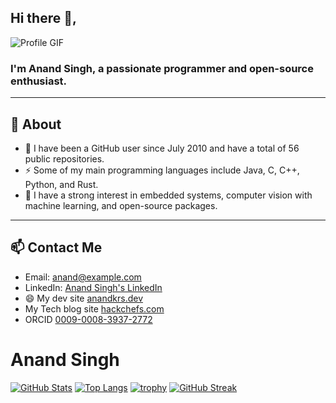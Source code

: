 ## Hi there 👋,
<!-- TODO: Add GIF or Image introduction of yourself -->
![Profile GIF](https://media.giphy.com/media/Y4ak9Ki2GZCbJxAnJD/giphy.gif)

### I'm Anand Singh, a passionate programmer and open-source enthusiast.

-------

## 🧐 About

- 🌱 I have been a GitHub user since July 2010 and have a total of 56 public repositories.
- ⚡ Some of my main programming languages include Java, C, C++, Python, and Rust.
- 🔭 I have a strong interest in embedded systems, computer vision with machine learning, and open-source packages.
-------
  
## 📫 Contact Me

- Email: [anand@example.com](mailto:hello@anandkrs.dev)
- LinkedIn: [Anand Singh's LinkedIn](https://www.linkedin.com/in/anandkrs/)
- 😄 My dev site [anandkrs.dev](https://anandkrs.dev)
- My Tech blog site [hackchefs.com](https://hackchefs.com)
- ORCID [0009-0008-3937-2772](https://orcid.org/0009-0008-3937-2772)

# Anand Singh

[![GitHub Stats](https://github-readme-stats.vercel.app/api?username=AnandSingh)](https://github.com/AnandSingh)
[![Top Langs](https://github-readme-stats.vercel.app/api/top-langs/?username=AnandSingh&layout=compact)](https://github.com/AnandSingh)
[![trophy](https://github-profile-trophy.vercel.app/?username=AnandSingh&theme=gruvbox)](https://github.com/AnandSingh)
[![GitHub Streak](https://streak-stats.demolab.com/?user=AnandSingh)](https://github.com/AnandSingh)

